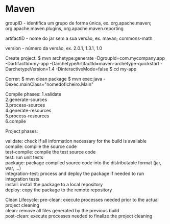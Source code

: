 # Maven
groupID - identifica um grupo de forma única, ex. org.apache.maven; org.apache.maven.plugins, org.apache.maven.reporting

artifactID - nome do jar sem a sua versão, ex. mavan; commons-math

version - número da versão, ex. 2.0.1, 1.3.1, 1.0

Create project:
$ mvn archetype:generate -DgroupId=com.mycompany.app -DartifactId=my-app -DarchetypeArtifactId=maven-archetype-quickstart -DarchetypeVersion=1.4 -DinteractiveMode=false
$ cd my-app

Correr:
$ mvn clean package 
$ mvn exec:java -Dexec.mainClass="nomedoficheiro.Main"

Compile phases:
1.validate  
2.generate-sources  
3.process-sources  
4.generate-resources  
5.process-resources  
6.compile  

Project phases:  

validate: check if all information necessary for the build is available  
compile: compile the source code  
test-compile: compile the test source code  
test: run unit tests  
package: package compiled source code into the distributable format (jar, war, …)  
integration-test: process and deploy the package if needed to run   integration tests  
install: install the package to a local repository  
deploy: copy the package to the remote repository  


Clean Lifecycle:
pre-clean: execute processes needed prior to the actual project cleaning  
clean: remove all files generated by the previous build  
post-clean: execute processes needed to finalize the project cleaning  